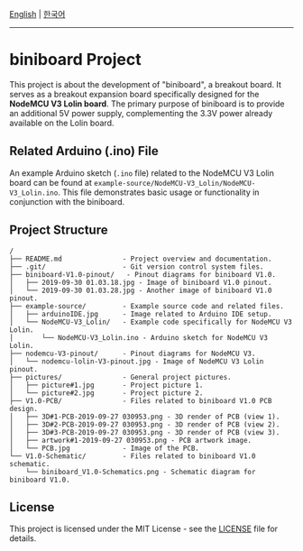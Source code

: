 [English](README.md) | [한국어](README.ko.md)

---

# biniboard Project

This project is about the development of "biniboard", a breakout board. It serves as a breakout expansion board specifically designed for the **NodeMCU V3 Lolin board**. The primary purpose of biniboard is to provide an additional 5V power supply, complementing the 3.3V power already available on the Lolin board.

## Related Arduino (.ino) File

An example Arduino sketch (`.ino` file) related to the NodeMCU V3 Lolin board can be found at `example-source/NodeMCU-V3_Lolin/NodeMCU-V3_Lolin.ino`. This file demonstrates basic usage or functionality in conjunction with the biniboard.

## Project Structure

```
/
├── README.md               - Project overview and documentation.
├── .git/                   - Git version control system files.
├── biniboard-V1.0-pinout/   - Pinout diagrams for biniboard V1.0.
│   ├── 2019-09-30 01.03.18.jpg - Image of biniboard V1.0 pinout.
│   └── 2019-09-30 01.03.28.jpg - Another image of biniboard V1.0 pinout.
├── example-source/         - Example source code and related files.
│   ├── arduinoIDE.jpg      - Image related to Arduino IDE setup.
│   └── NodeMCU-V3_Lolin/   - Example code specifically for NodeMCU V3 Lolin.
│       └── NodeMCU-V3_Lolin.ino - Arduino sketch for NodeMCU V3 Lolin.
├── nodemcu-V3-pinout/      - Pinout diagrams for NodeMCU V3.
│   └── nodemcu-lolin-V3-pinout.jpg - Image of NodeMCU V3 Lolin pinout.
├── pictures/               - General project pictures.
│   ├── picture#1.jpg       - Project picture 1.
│   └── picture#2.jpg       - Project picture 2.
├── V1.0-PCB/               - Files related to biniboard V1.0 PCB design.
│   ├── 3D#1-PCB-2019-09-27 030953.png - 3D render of PCB (view 1).
│   ├── 3D#2-PCB-2019-09-27 030953.png - 3D render of PCB (view 2).
│   ├── 3D#3-PCB-2019-09-27 030953.png - 3D render of PCB (view 3).
│   ├── artwork#1-2019-09-27 030953.png - PCB artwork image.
│   └── PCB.jpg             - Image of the PCB.
└── V1.0-Schematic/         - Files related to biniboard V1.0 schematic.
    └── biniboard_V1.0-Schematics.png - Schematic diagram for biniboard V1.0.
```

## License

This project is licensed under the MIT License - see the [LICENSE](LICENSE) file for details.